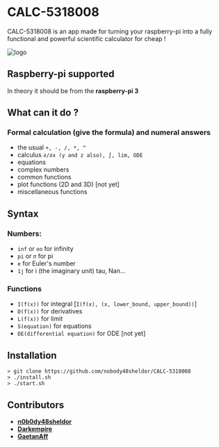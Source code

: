 # CALC-5318008

CALC-5318008 is an app made for turning your raspberry-pi into a fully functional and powerful scientific calculator for cheap !

![logo](https://cdn.discordapp.com/attachments/954359083799023617/957369179240026112/Idee_Logo_Calculette_V2.png)

## Raspberry-pi supported

In theory it should be from the **raspberry-pi 3**

## What can it do ?

 ### Formal calculation (give the formula) and numeral answers
 
- the usual `+, -, /, *, ^`
- calculus `∂/∂x (y and z also), ∫, lim, ODE`
- equations
- complex numbers
- common functions
- plot functions (2D and 3D) [not yet]
- miscellaneous functions

## Syntax

### Numbers:
- `inf` or `oo` for infinity
- `pi` or  `𝜋` for pi
- `e` for Euler's number
- `1j` for i (the imaginary unit)
tau, Nan...

### Functions
- `I(f(x))` for integral [`I(f(x), (x, lower_bound, upper_bound))`]
- `D(f(x))` for derivatives
- `L(f(x))` for limit
- `S(equation)` for equations
- `DE(differential equation)` for ODE [not yet]

## Installation

```
> git clone https://github.com/nobody48sheldor/CALC-5318008
> ./install.sh
> ./start.sh
```

## Contributors

* [**n0b0dy48sheldor**](https://github.com/nobody48sheldor)
* [**Darkempire**](https://github.com/Darkempire78)
* [**GaetanAff**](https://github.com/GaetanAff)

